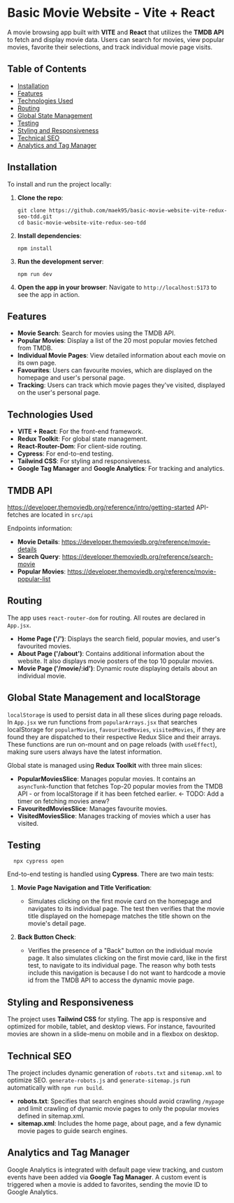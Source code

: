 # Basic Movie Website - Vite + React

A movie browsing app built with **VITE** and **React** that utilizes the **TMDB API** to fetch and display movie data. Users can search for movies, view popular movies, favorite their selections, and track individual movie page visits.

## Table of Contents
- [Installation](#installation)
- [Features](#features)
- [Technologies Used](#technologies-used)
- [Routing](#routing)
- [Global State Management](#global-state-management)
- [Testing](#testing)
- [Styling and Responsiveness](#styling-and-responsiveness)
- [Technical SEO](#technical-seo)
- [Analytics and Tag Manager](#analytics-and-tag-manager)

## Installation

To install and run the project locally:

1. **Clone the repo**:
   ```
   git clone https://github.com/maek95/basic-movie-website-vite-redux-seo-tdd.git
   cd basic-movie-website-vite-redux-seo-tdd
   ```

2. **Install dependencies**:
   ```
   npm install
   ```

3. **Run the development server**:
   ```
   npm run dev
   ```

4. **Open the app in your browser**:
   Navigate to `http://localhost:5173` to see the app in action.

## Features

- **Movie Search**: Search for movies using the TMDB API.
- **Popular Movies**: Display a list of the 20 most popular movies fetched from TMDB.
- **Individual Movie Pages**: View detailed information about each movie on its own page.
- **Favourites**: Users can favourite movies, which are displayed on the homepage and user's personal page.
- **Tracking**: Users can track which movie pages they've visited, displayed on the user's personal page.

## Technologies Used

- **VITE + React**: For the front-end framework.
- **Redux Toolkit**: For global state management.
- **React-Router-Dom**: For client-side routing.
- **Cypress**: For end-to-end testing.
- **Tailwind CSS**: For styling and responsiveness.
- **Google Tag Manager** and **Google Analytics**: For tracking and analytics.

## TMDB API
https://developer.themoviedb.org/reference/intro/getting-started
API-fetches are located in `src/api`

Endpoints information:
- **Movie Details**: https://developer.themoviedb.org/reference/movie-details
- **Search Query**: https://developer.themoviedb.org/reference/search-movie
- **Popular Movies**: https://developer.themoviedb.org/reference/movie-popular-list

## Routing

The app uses `react-router-dom` for routing. All routes are declared in `App.jsx`.

- **Home Page ('/')**: Displays the search field, popular movies, and user's favourited movies.
- **About Page ('/about')**: Contains additional information about the website. It also displays movie posters of the top 10 popular movies.
- **Movie Page ('/movie/:id')**: Dynamic route displaying details about an individual movie.

## Global State Management and localStorage

`localStorage` is used to persist data in all these slices during page reloads.
   In `App.jsx` we run functions from `popularArrays.jsx` that searches localStorage for `popularMovies`, `favouritedMovies`, `visitedMovies`, if they are found they are dispatched to their respective Redux Slice and their arrays. These functions are run on-mount and on page reloads (with `useEffect`), making sure users always have the latest information.

Global state is managed using **Redux Toolkit** with three main slices:
- **PopularMoviesSlice**: Manages popular movies. It contains an `asyncTunk`-function that fetches Top-20 popular movies from the TMDB API - or from localStorage if it has been fetched earlier. <- TODO: Add a timer on fetching movies anew?
- **FavouritedMoviesSlice**: Manages favourite movies. 
- **VisitedMoviesSlice**: Manages tracking of movies which a user has visited. 


## Testing

 ```
   npx cypress open
   ```
End-to-end testing is handled using **Cypress**. There are two main tests:

1. **Movie Page Navigation and Title Verification**:
   - Simulates clicking on the first movie card on the homepage and navigates to its individual page. The test then verifies that the movie title displayed on the homepage matches the title       shown on the movie's detail page.
   
2. **Back Button Check**:
   - Verifies the presence of a "Back" button on the individual movie page. It also simulates clicking on the first movie card, like in the first test, to navigate to its individual page.         The reason why both tests include this navigation is because I do not want to hardcode a movie id from the TMDB API to access the dynamic movie page.

## Styling and Responsiveness

The project uses **Tailwind CSS** for styling. The app is responsive and optimized for mobile, tablet, and desktop views. For instance, favourited movies are shown in a slide-menu on mobile and in a flexbox on desktop.

## Technical SEO

The project includes dynamic generation of `robots.txt` and `sitemap.xml` to optimize SEO.
`generate-robots.js` and `generate-sitemap.js` run automatically with `npm run build`.

- **robots.txt**: Specifies that search engines should avoid crawling `/mypage` and limit crawling of dynamic movie pages to only the popular movies defined in sitemap.xml.
- **sitemap.xml**: Includes the home page, about page, and a few dynamic movie pages to guide search engines.

## Analytics and Tag Manager

Google Analytics is integrated with default page view tracking, and custom events have been added via **Google Tag Manager**. A custom event is triggered when a movie is added to favorites, sending the movie ID to Google Analytics.
